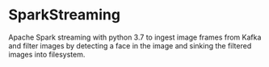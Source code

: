 # SparkStreaming

Apache Spark streaming with python 3.7 to ingest image frames from Kafka and filter images by detecting a face in the image and sinking the filtered images into filesystem.

